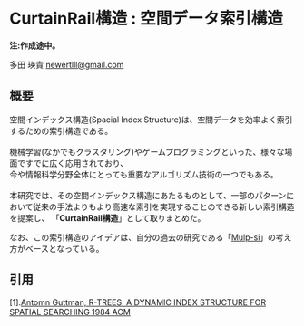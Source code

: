 # CurtainRail構造 : 空間データ索引構造

**注:作成途中。**

多田 瑛貴 <newertlll@gmail.com>

## 概要

空間インデックス構造(Spacial Index Structure)は、空間データを効率よく索引するための索引構造である。 <br>
<br>
機械学習(なかでもクラスタリング)やゲームプログラミングといった、様々な場面ですでに広く応用されており、 <br>
今や情報科学分野全体にとっても重要なアルゴリズム技術の一つでもある。 <br>
<br>
本研究では、その空間インデックス構造にあたるものとして、一部のパターンにおいて従来の手法よりもより高速な索引を実現することのできる新しい索引構造を提案し、
「**CurtainRail構造**」として取りまとめた。

なお、この索引構造のアイデアは、自分の過去の研究である「[Mulp-si](https://github.com/TadaTeruki/mulpsi)」の考え方がベースとなっている。<br>

## 引用

[1].[Antomn Guttman, R-TREES. A DYNAMIC INDEX STRUCTURE FOR SPATIAL SEARCHING 1984 ACM](http://www-db.deis.unibo.it/courses/SI-LS/papers/Gut84.pdf)
